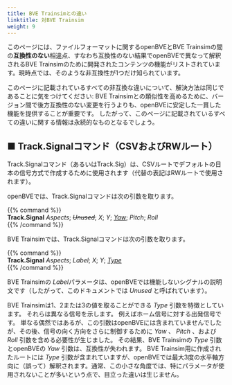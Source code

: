 ```yaml
---
title: BVE Trainsimとの違い
linktitle: 対BVE Trainsim
weight: 9
---
```


このページには、ファイルフォーマットに関するopenBVEとBVE Trainsimの間の**互換性のない**相違点、すなわち互換性のない結果でopenBVEで異なって解釈されるBVE Trainsimのために開発されたコンテンツの機能がリストされています。現時点では、そのような非互換性が1つだけ知られています。

このページに記載されているすべての非互換な違いについて、解決方法は同じであることに気をつけてください: BVE Trainsimとの類似性を高めるために、バージョン間で後方互換性のない変更を行うよりも、openBVEに安定した一貫した機能を提供することが重要です。 したがって、このページに記載されているすべての違いに関する情報は永続的なものとなるでしょう。

## ■ Track.Signalコマンド（CSVおよびRWルート）

Track.Signalコマンド（あるいはTrack.Sig）は、CSVルートでデフォルトの日本の信号方式で作成するために使用されます（代替の表記はRWルートで使用されます）。

openBVEでは、Track.Signalコマンドは次の引数を取ります。

{{% command %}}  
**Track.Signal** *Aspects*; *~~Unused~~*; *X*; *Y*; <u>*Yaw*</u>; *Pitch*; *Roll*  
{{% /command %}}

BVE Trainsimでは、Track.Signalコマンドは次の引数を取ります。

{{% command %}}  
**Track.Signal** *Aspects*; *Label*; *X*; *Y*; <u>*Type*</u>  
{{% /command %}}

BVE Trainsimの *Label*パラメータは、openBVEでは機能しないシグナルの説明文です（したがって、このドキュメントでは *Unused* と呼ばれています）。

BVE Trainsimは1、2または3の値を取ることができる *Type* 引数を特徴としています。  それらは異なる信号を示します。 例えばホーム信号に対する出発信号です。 単なる偶然ではあるが、この引数はopenBVEには含まれていませんでしたが、その後、信号の向く方向をさらに制御するために *Yaw* 、 *Pitch* 、および *Roll* 引数を含める必要性が生じました。
その結果、BVE Trainsimの *Type* 引数とopenBVEの *Yaw* 引数は、互換性が失われます。 BVE Trainsim用に作成されたルートには *Type* 引数が含まれていますが、openBVEでは最大3度の水平軸方向に（誤って）解釈されます。通常、この小さな角度では、特にパラメータが使用されないことが多いという点で、目立った違いは生じません。
